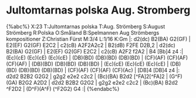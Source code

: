 # Jultomtarnas polska Aug. Stromberg

{%abc%}
X:23
T:Jultomtarnas polska 
T:Aug. Strömberg
S:August Strömberg
R:Polska
O:Småland
B:Spelmannen Aug Strömbergs kompositioner
Z:Christian Fürst
M:3/4
L:1/16
K:Gm
|: d2(dc) B2(BA) G2(GF) | E2(EF) G2(GF) E2C2 | c2(cB) A2F2A2c2 | B2(dB) F2FE D2B,2 |
   d2(dc) B2(BA) G2(GF) | E2(EF) G2(GF) E2C2 | c2(cB) A2F2 f2A2 | B4 [Bb]4 z4 :|
(Ec)(cE) (Ec)(cE) (Ec)(cE) | (DB)(BD) (DB)(BD) (DB)(BD) | (CF)(AF) (CF)(AF) (CF)(AF) | (DB)(BD) (DB)(BD) (DB)(BD) | (Ec)(cE) (Ec)(cE) (Ec)(cE) | (DB)(BD) (DB)(BD) (DB)(BD) | (CF)(AF) (CF)(AF) (CF)(Ac) | [DB]4 [DB]4 z4 |:
d2d2 B2B2 G2G2 | g2g2 e2e2 c2c2 | (Bc)(BA) B2d2 [^FA]2[^FA]2 | (G^F)(GA) B2G2 A2D2 |
d2d2 B2B2 G2G2 | g2g2 e2e2 c2c2 | (Bc)(BA) B2d2 ^F2D2 | (D^F)(A^F) (^F2G2) G4 :|
{%endabc%}
